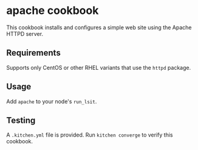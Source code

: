 # apache cookbook

This cookbook installs and configures a simple web site using the
Apache HTTPD server.

Requirements
------------
Supports only CentOS or other RHEL variants that use the `httpd`
package.

Usage
-----
Add `apache` to your node's `run_lsit`.

Testing
-------
A `.kitchen.yml` file is provided.  Run `kitchen converge` to verify
this cookbook.
